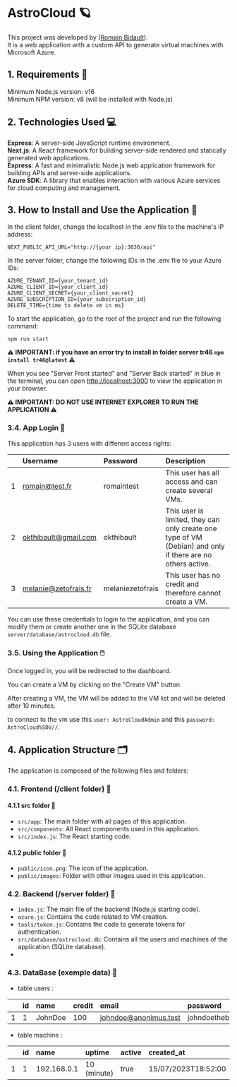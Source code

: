 # AstroCloud 🪐

This project was developed by ([Romain Bidault](https://github.com/Hulcox)).<br>
It is a web application with a custom API to generate virtual machines with Microsoft Azure.

## 1. Requirements 🚨

Minimum Node.js version: v16<br>
Minimum NPM version: v8 (will be installed with Node.js)

## 2. Technologies Used ‍💻

**Express**: A server-side JavaScript runtime environment.<br>
**Next.js**: A React framework for building server-side rendered and statically generated web applications.<br>
**Express**: A fast and minimalistic Node.js web application framework for building APIs and server-side applications.<br>
**Azure SDK**: A library that enables interaction with various Azure services for cloud computing and management.

## 3. How to Install and Use the Application 📇

In the client folder, change the localhost in the .env file to the machine's IP address:

```
NEXT_PUBLIC_API_URL="http://{your ip}:3030/api"
```

In the server folder, change the following IDs in the .env file to your Azure IDs:

```
AZURE_TENANT_ID={your_tenant_id}
AZURE_CLIENT_ID={your_client_id}
AZURE_CLIENT_SECRET={your_client_secret}
AZURE_SUBSCRIPTION_ID={your_subscription_id}
DELETE_TIME={time to delete vm in ms}
```

To start the application, go to the root of the project and run the following command:
```
npm run start
```

**⚠️ IMPORTANT: if you have an error try to install in folder server tr46 `npm install tr46@latest` ⚠️**

When you see "Server Front started" and "Server Back started" in blue in the terminal, you can open [http://localhost:3000](http://localhost:3000) to view the application in your browser.<br>

**⚠️ IMPORTANT: DO NOT USE INTERNET EXPLORER TO RUN THE APPLICATION ⚠️**

### 3.4. App Login 🔑

This application has 3 users with different access rights:

|   | Username             | Password        | Description                                  |
|:--|:---------------------|:----------------|:---------------------------------------------|
| 1 | romain@test.fr       | romaintest      | This user has all access and can create several VMs.                                              |
| 2 | okthibault@gmail.com | okthibault      | This user is limited, they can only create one type of VM (Debian) and only if there are no others active. |
| 3 | melanie@zetofrais.fr | melaniezetofrais| This user has no credit and therefore cannot create a VM.                     |

You can use these credentials to login to the application, and you can modify them or create another one in the SQLite database `server/database/astrocloud.db` file.

### 3.5. Using the Application 🖱️

Once logged in, you will be redirected to the dashboard.<br>

You can create a VM by clicking on the "Create VM" button.<br>

After creating a VM, the VM will be added to the VM list and will be deleted after 10 minutes.<br>

to connect to the vm use this `user: AstroCloudAdmin` and this `password: AstroCloud%SDV//`.<br>

## 4. Application Structure 🗂️

The application is composed of the following files and folders:

### 4.1. Frontend (/client folder) 🎨

#### 4.1.1 src folder 📂

- `src/app`: The main folder with all pages of this application.
- `src/components`: All React components used in this application.
- `src/index.js`: The React starting code.

#### 4.1.2 public folder 📂

- `public/icon.png`: The icon of the application.
- `public/images`: Folder with other images used in this application.

### 4.2. Backend (/server folder) 🔐

- `index.js`: The main file of the backend (Node.js starting code).
- `azure.js`: Contains the code related to VM creation.
- `tools/token.js`: Contains the code to generate tokens for authentication.
- `src/database/astrocloud.db`: Contains all the users and machines of the application (SQLite database).
- 
### 4.3. DataBase (exemple data) 🔐
- table users :

|   | id | name        | credit  | email                 | password       |
|:--|:---|:------------|:--------|:----------------------|:---------------|
| 1 | 1  | JohnDoe     | 100     | johndoe@anonimus.test | johndoethebest |
  
- table machine :

|   | id | name        | uptime      | active  | created_at         | id_user |
|:--|:---|:------------|:------------|:--------|:-------------------|:--------|
| 1 | 1  | 192.168.0.1 | 10 (minute) | true    | 15/07/2023T18:52:00| 1       |
  

